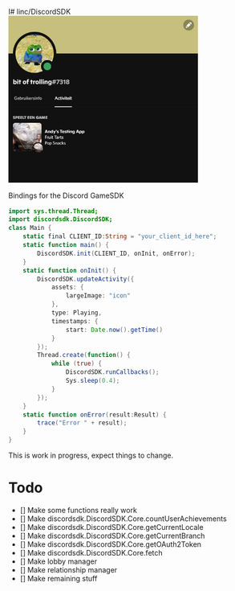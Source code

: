 I# linc/DiscordSDK
<img src="richpresence.png" alt="drawing" width="75%" height=50%/>

Bindings for the Discord GameSDK

```actionscript
import sys.thread.Thread;
import discordsdk.DiscordSDK;
class Main {
	static final CLIENT_ID:String = "your_client_id_here";
	static function main() {
		DiscordSDK.init(CLIENT_ID, onInit, onError);
	}
	static function onInit() {
		DiscordSDK.updateActivity({
			assets: {
				largeImage: "icon"
			},
			type: Playing,
			timestamps: {
				start: Date.now().getTime()
			}
		});
		Thread.create(function() {
			while (true) {
				DiscordSDK.runCallbacks();
				Sys.sleep(0.4);
			}
		});
	}
	static function onError(result:Result) {
		trace("Error " + result);
	}
}
```

This is work in progress, expect things to change.

# Todo
* [] Make some functions really work
* [] Make discordsdk.DiscordSDK.Core.countUserAchievements
* [] Make discordsdk.DiscordSDK.Core.getCurrentLocale
* [] Make discordsdk.DiscordSDK.Core.getCurrentBranch
* [] Make discordsdk.DiscordSDK.Core.getOAuth2Token
* [] Make discordsdk.DiscordSDK.Core.fetch
* [] Make lobby manager
* [] Make relationship manager
* [] Make remaining stuff
